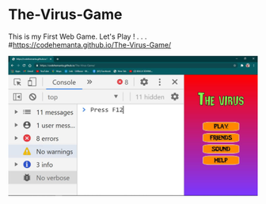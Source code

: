 # The-Virus-Game
This is my First Web Game. Let's Play ! . . .
#https://codehemanta.github.io/The-Virus-Game/



![](help.JPG)
